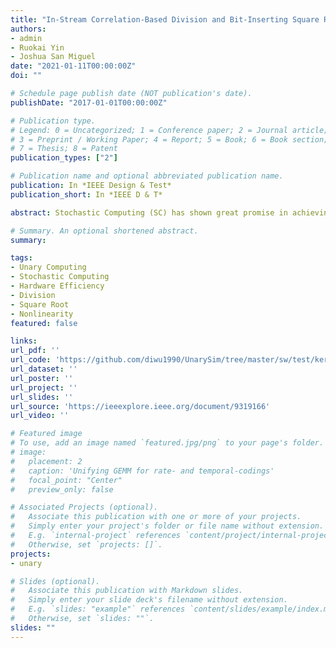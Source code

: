 ```yaml
---
title: "In-Stream Correlation-Based Division and Bit-Inserting Square Root in Stochastic Computing"
authors:
- admin
- Ruokai Yin
- Joshua San Miguel
date: "2021-01-11T00:00:00Z"
doi: ""

# Schedule page publish date (NOT publication's date).
publishDate: "2017-01-01T00:00:00Z"

# Publication type.
# Legend: 0 = Uncategorized; 1 = Conference paper; 2 = Journal article;
# 3 = Preprint / Working Paper; 4 = Report; 5 = Book; 6 = Book section;
# 7 = Thesis; 8 = Patent
publication_types: ["2"]

# Publication name and optional abbreviated publication name.
publication: In *IEEE Design & Test*
publication_short: In *IEEE D & T*

abstract: Stochastic Computing (SC) has shown great promise in achieving low hardware area and power consumption for neuromorphic architectures compared to traditional binary-encoded computation, due to its bit-serial data representation and extremely straightforward logic. With emerging deep learning models requiring more sophisticated nonlinear operations, we propose new designs for SC division and square root. Our designs are novel in their ability to leverage SC correlation via low-cost in-stream mechanisms that eliminate expensive bit stream regeneration. Our experiments show that, compared to state-of-the-art designs, our proposed division and square root units simultaneously achieve higher accuracy and consume less area.

# Summary. An optional shortened abstract.
summary:

tags:
- Unary Computing
- Stochastic Computing
- Hardware Efficiency
- Division
- Square Root
- Nonlinearity
featured: false

links:
url_pdf: ''
url_code: 'https://github.com/diwu1990/UnarySim/tree/master/sw/test/kernel'
url_dataset: ''
url_poster: ''
url_project: ''
url_slides: ''
url_source: 'https://ieeexplore.ieee.org/document/9319166'
url_video: ''

# Featured image
# To use, add an image named `featured.jpg/png` to your page's folder. 
# image:
#   placement: 2
#   caption: 'Unifying GEMM for rate- and temporal-codings'
#   focal_point: "Center"
#   preview_only: false

# Associated Projects (optional).
#   Associate this publication with one or more of your projects.
#   Simply enter your project's folder or file name without extension.
#   E.g. `internal-project` references `content/project/internal-project/index.md`.
#   Otherwise, set `projects: []`.
projects:
- unary

# Slides (optional).
#   Associate this publication with Markdown slides.
#   Simply enter your slide deck's filename without extension.
#   E.g. `slides: "example"` references `content/slides/example/index.md`.
#   Otherwise, set `slides: ""`.
slides: ""
---
```

